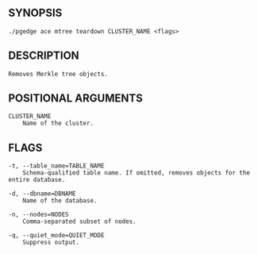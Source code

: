 
## SYNOPSIS
    ./pgedge ace mtree teardown CLUSTER_NAME <flags>

## DESCRIPTION
    Removes Merkle tree objects.

## POSITIONAL ARGUMENTS
    CLUSTER_NAME
        Name of the cluster.

## FLAGS
    -t, --table_name=TABLE_NAME
        Schema-qualified table name. If omitted, removes objects for the entire database.
    
    -d, --dbname=DBNAME
        Name of the database.
    
    -n, --nodes=NODES
        Comma-separated subset of nodes.
    
    -q, --quiet_mode=QUIET_MODE
        Suppress output.
    
